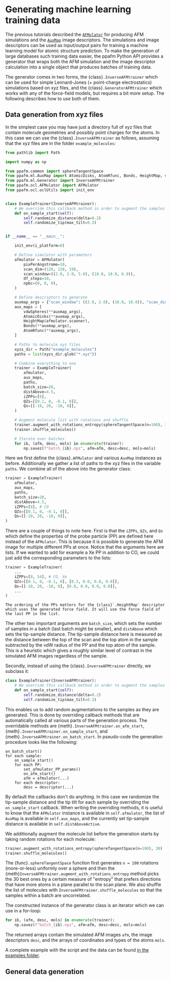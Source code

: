 # Generating machine learning training data

The previous tutorials described the [`AFMulator`](afmulator-tutorial) for producing AFM simulations and the [`AuxMap`](auxmap-tutorial) image descriptors.
The simulations and image descriptors can be used as input/output pairs for training a machine learning model for atomic structure prediction.
To make the generation of large databases such training data easier, the ppafm Python API provides a generator that wraps both the AFM simulation and the image descriptor calculation into a single object that produces batches of training data.

The generator comes in two forms, the {class}`.InverseAFMtrainer` which can be used for simple Lennard-Jones (+ point-charge electrostatics) simulations based on xyz files, and the {class}`.GeneratorAFMtrainer` which works with any of the force-field models, but requires a bit more setup.
The following describes how to use both of them.


## Data generation from xyz files

In the simplest case you may have just a directory full of xyz files that contain molecule geometries and possibly point charges for the atoms.
In this case we can use the {class}`.InverseAFMtrainer` as follows, assuming that the xyz files are in the folder `example_molecules`:

```python
from pathlib import Path

import numpy as np

from ppafm.common import sphereTangentSpace
from ppafm.ml.AuxMap import AtomicDisks, AtomRfunc, Bonds, HeightMap, vdwSpheres
from ppafm.ml.Generator import InverseAFMtrainer
from ppafm.ocl.AFMulator import AFMulator
from ppafm.ocl.oclUtils import init_env


class ExampleTrainer(InverseAFMtrainer):
    # We override this callback method in order to augment the samples with randomized tip distance and tilt
    def on_sample_start(self):
        self.randomize_distance(delta=0.2)
        self.randomize_tip(max_tilt=0.3)


if __name__ == "__main__":

    init_env(i_platform=0)

    # Define simulator with parameters
    afmulator = AFMulator(
        pixPerAngstrome=10,
        scan_dim=(128, 128, 19),
        scan_window=((2.0, 2.0, 5.0), (18.0, 18.0, 6.9)),
        df_steps=10,
        npbc=(0, 0, 0),
    )

    # Define descriptors to generate
    auxmap_args = {"scan_window": ((2.0, 2.0), (18.0, 18.0)), "scan_dim": (128, 128)}
    aux_maps = [
        vdwSpheres(**auxmap_args),
        AtomicDisks(**auxmap_args),
        HeightMap(afmulator.scanner),
        Bonds(**auxmap_args),
        AtomRfunc(**auxmap_args),
    ]

    # Paths to molecule xyz files
    xyzs_dir = Path("example_molecules")
    paths = list(xyzs_dir.glob("*.xyz"))

    # Combine everything to one
    trainer = ExampleTrainer(
        afmulator,
        aux_maps,
        paths,
        batch_size=20,
        distAbove=4.5,
        iZPPs=[8],
        QZs=[[0.1, 0, -0.1, 0]],
        Qs=[[-10, 20, -10, 0]],
    )

    # Augment molecule list with rotations and shuffle
    trainer.augment_with_rotations_entropy(sphereTangentSpace(n=100), 30)
    trainer.shuffle_molecules()

    # Iterate over batches
    for ib, (afm, desc, mols) in enumerate(trainer):
        np.savez(f"batch_{ib}.npz", afm=afm, desc=desc, mols=mols)

```

Here we first define the {class}`.AFMulator` and various `AuxMap` instances as before.
Additionally we gather a list of paths to the xyz files in the variable `paths`.
We combine all of the above into the generator class:
```python
trainer = ExampleTrainer(
    afmulator,
    aux_maps,
    paths,
    batch_size=20,
    distAbove=4.5,
    iZPPs=[8], # CO
    QZs=[[0.1, 0, -0.1, 0]],
    Qs=[[-10, 20, -10, 0]],
)
```
There are a couple of things to note here.
First is that the `iZPPs`, `QZs`, and `Qs` which define the properties of the probe particle (PP) are defined here instead of the `AFMulator`.
This is because it is possible to generate the AFM image for multiple different PPs at once.
Notice that the arguments here are lists.
If we wanted to add for example a Xe PP in addition to CO, we could just add the corresponding parameters to the lists:
```python
trainer = ExampleTrainer(
    ...
    iZPPs=[8, 54], # CO, Xe
    QZs=[[0.1, 0, -0.1, 0], [0.3, 0.0, 0.0, 0.0]],
    Qs=[[-10, 20, -10, 0], [0.0, 0.0, 0.0, 0.0]],
    ...
)
```
```{note}
The ordering of the PPs matters for the {class}`.HeightMap` descriptor which uses the generated force field. It will use the force field of the last PP in the list.
```

The other two important arguments are `batch_size`, which sets the number of samples in a batch (last batch might be smaller), and `distAbove` which sets the tip-sample distance.
The tip-sample distance here is measured as the distance between the top of the scan and the top atom in the sample subtracted by the vdW radius of the PP and the top atom of the sample.
This is a heuristic which gives a roughly similar level of contrast in the simulated AFM images regardless of the sample.


Secondly, instead of using the {class}`.InverseAFMtrainer` directly, we subclass it:
```python
class ExampleTrainer(InverseAFMtrainer):
    # We override this callback method in order to augment the samples with randomized tip distance and tilt
    def on_sample_start(self):
        self.randomize_distance(delta=0.2)
        self.randomize_tip(max_tilt=0.3)
```
This enables us to add random augmentations to the samples as they are generated. This is done by overriding callback methods that are automatically called at various parts of the generation process. The overridable methods are {meth}`.InverseAFMtrainer.on_afm_start`, {meth}`.InverseAFMtrainer.on_sample_start`, and {meth}`.InverseAFMtrainer.on_batch_start`.
In pseudo-code the generation procedure looks like the following:
```
on_batch_start()
for each sample:
    on_sample_start()
    for each PP:
        set_afmulator_PP_params()
        on_afm_start()
        afm = afmulator(...)
    for each descriptor:
        desc = descriptor(...)
```
By default the callbacks don't do anything.
In this case we randomize the tip-sample distance and the tip tilt for each sample by overriding the `on_sample_start` callback.
When writing the overriding methods, it is useful to know that the `AFMulator` instance is available in `self.afmulator`, the list of `AuxMap` is available in `self.aux_maps`, and the currently set tip-sample distance is available in `self.distAboveActive`.

We additionally augment the molecule list before the generation starts by taking random rotations for each molecule:
```python
trainer.augment_with_rotations_entropy(sphereTangentSpace(n=100), 30)
trainer.shuffle_molecules()
```
The {func}`.sphereTangentSpace` function first generates `n = 100` rotations (more-or-less) uniformly over a sphere and then the {meth}`InverseAFMtrainer.augment_with_rotations_entropy` method picks the 30 best ones by a certain measure of "entropy" that prefers directions that have more atoms in a plane parallel to the scan plane.
We also shuffle the list of molecules with `InverseAFMtrainer.shuffle_molecules` so that the samples within a batch are uncorrelated.

The constructed instance of the generator class is an iterator which we can use in a for-loop:
```python
for ib, (afm, desc, mols) in enumerate(trainer):
    np.savez(f"batch_{ib}.npz", afm=afm, desc=desc, mols=mols)
```
The returned arrays contain the simulated AFM images `afm`, the image descriptors `desc`, and the arrays of coordinates and types of the atoms `mols`.

A complete example with the script and the data can be found [in the examples folder](https://github.com/Probe-Particle/ppafm/blob/main/examples/Generator/inverse_trainer_xyz.py).

## General data generation
